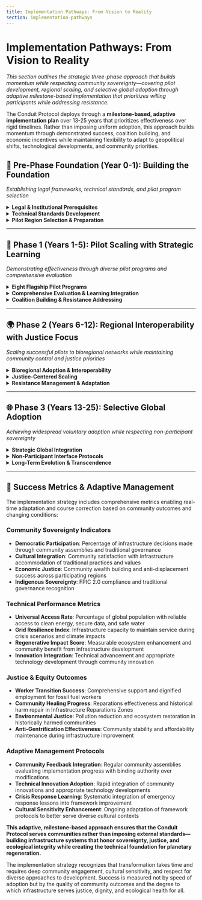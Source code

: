 ```yaml
---
title: Implementation Pathways: From Vision to Reality
section: implementation-pathways
---
```


# Implementation Pathways: From Vision to Reality

*This section outlines the strategic three-phase approach that builds momentum while respecting community sovereignty—covering pilot development, regional scaling, and selective global adoption through adaptive milestone-based implementation that prioritizes willing participants while addressing resistance.*

The Conduit Protocol deploys through a **milestone-based, adaptive implementation plan** over 13-25 years that prioritizes effectiveness over rigid timelines. Rather than imposing uniform adoption, this approach builds momentum through demonstrated success, coalition building, and economic incentives while maintaining flexibility to adapt to geopolitical shifts, technological developments, and community priorities.

## **🌱 Pre-Phase Foundation (Year 0-1): Building the Foundation**
*Establishing legal frameworks, technical standards, and pilot program selection*

<details>
<summary><strong>Legal & Institutional Prerequisites</strong></summary>

Implementation begins only after essential legal and institutional foundations are established, ensuring the framework operates within legitimate authority structures rather than imposing external standards.

**Treaty Ratification Requirements:**
- **Minimum 30 countries** representing **40% of global GDP** must ratify **Treaty for Our Only Home** provisions enabling transnational infrastructure coordination
- **Regional Cooperation Hubs**: At least 4 existing cooperation frameworks (EU energy union, ASEAN connectivity, African Union infrastructure initiatives) must adopt compatible standards
- **Indigenous Sovereignty Recognition**: Formal recognition of **FPIC 2.0** protocols and Indigenous territorial authority in participating jurisdictions
- **Community Governance Standards**: Legal frameworks enabling community ownership and democratic control of essential infrastructure

**Institutional Establishment:**
- **Bioregional Grid Authorities (`institution_bga`)**: Minimum governance standards requiring 40% community representation with technical capacity training
- **Global Infrastructure Council (`council_gic`)**: Multi-stakeholder body with rotating leadership and conflict-of-interest protections
- **Crisis Infrastructure Command (`institution_cic`)**: Emergency coordination protocols with democratic safeguards and automatic sunset clauses
- **Just Transition Service Corps (`institution_jtsc`)**: Worker transition support systems with union-equivalent wages and community control

**Community Consultation & Consent:**
- **Free, Prior, and Informed Consent**: All Indigenous territories provide FPIC 2.0 consent before pilot program selection
- **Community Assemblies**: Democratic consultation processes in proposed pilot regions with binding community authority
- **Cultural Protocol Integration**: Consultation processes adapted to traditional governance and decision-making practices
- **Benefit-Sharing Agreements**: Pre-negotiated agreements ensuring community benefit from infrastructure development

</details>

<details>
<summary><strong>Technical Standards Development</strong></summary>

**Open Grid Protocol v1.0** provides the technical foundation enabling interoperability while preserving community sovereignty and cultural diversity.

**Core Technical Specifications:**
- **Quantum-Resistant Infrastructure**: Security standards certified by **Quantum Governance Lab** with biennial updates
- **Analog Fallback Systems**: Manual override capabilities maintaining 50% service capacity during digital system failures
- **Cultural Interoperability**: Multilingual interfaces, non-Western grid designs, and community technology sovereignty protocols
- **Community Control Standards**: Technical requirements enabling local communities to opt out of intrusive technologies through democratic processes

**Cultural Integration Development:**
- **Sacred Infrastructure Design Guidelines**: Templates for incorporating community cultural elements into technical infrastructure
- **Language Justice Protocols**: Emergency systems and user interfaces in local languages with minority language preservation support
- **Traditional Technology Integration**: Standards for combining Indigenous knowledge with modern renewable technologies
- **Community Data Sovereignty**: Protocols protecting community information and ensuring local control over data collection and use

**Safety & Resilience Standards:**
- **Crisis Response Protocols**: Technical standards for emergency coordination and mutual aid system interoperability
- **Sabotage Detection Systems**: Community-based monitoring and technical systems for protecting infrastructure from deliberate attacks
- **Environmental Integration**: Technical requirements for ecosystem service incorporation and biodiversity enhancement
- **Worker Safety Excellence**: Zero-tolerance safety standards with community oversight and worker voice in safety protocol development

</details>

<details>
<summary><strong>Pilot Region Selection & Preparation</strong></summary>

**Eight flagship pilot programs** test framework effectiveness across diverse contexts while building demonstration models for broader adoption.

**Pilot Selection Criteria:**
- **Community Enthusiasm**: Strong community support and democratic mandate for participation
- **Technical Feasibility**: Existing infrastructure and technical capacity enabling successful implementation
- **Cultural Diversity**: Representation across Indigenous, urban, rural, and diverse cultural contexts
- **Geographic Distribution**: Global representation testing framework adaptation across different regions and political systems

**Pilot Program Categories:**

| **Pilot Type** | **Primary Focus** | **Testing Priorities** | **Success Metrics** |
|----------------|-------------------|------------------------|---------------------|
| **Cooperative Development** | EU energy union, ASEAN connectivity | Interoperability, democratic governance | 75% community approval, 90% service reliability |
| **Challenge Context** | Geopolitically complex regions | Conflict resolution, sovereignty protocols | Successful dispute mediation, cultural integration |
| **Indigenous Leadership** | Traditional territories | Cultural sovereignty, traditional knowledge | 80% cultural integration score, FPIC compliance |
| **Urban Transformation** | Post-industrial cities | Just transition, anti-gentrification | Worker transition success, community wealth building |
| **Disaster Resilience** | Climate-vulnerable regions | Crisis protocols, adaptation planning | Crisis response effectiveness, community preparedness |
| **Rural Innovation** | Agricultural communities | Food-energy integration, traditional technology | Ecosystem health improvement, economic viability |

**Pre-Implementation Preparation:**
- **Community Capacity Building**: Technical training, democratic governance preparation, and cultural protocol development
- **Infrastructure Assessment**: Evaluation of existing systems and modification requirements for framework compatibility
- **Economic Modeling**: Cost-benefit analysis and funding mechanism development with community input
- **Risk Assessment**: Comprehensive evaluation of implementation challenges and mitigation strategies

</details>

---

## **🚀 Phase 1 (Years 1-5): Pilot Scaling with Strategic Learning**
*Demonstrating effectiveness through diverse pilot programs and comprehensive evaluation*

<details>
<summary><strong>Eight Flagship Pilot Programs</strong></summary>

**Phase 1 Milestone**: 8 pilot programs operational across diverse contexts, achieving community approval and technical performance targets while testing cultural integration and justice protocols.

**Sahel Solar/Battery Network** *(Cross-Border Renewable Coordination)*
- **Community Leadership**: Co-designed with Indigenous pastoralists and traditional governance councils
- **Technical Innovation**: Off-grid solar microgrids with battery storage and Grid Brotherhood Agreement connectivity
- **Cultural Integration**: Traditional weather prediction integrated with renewable energy planning
- **Success Metrics**: 80% community ownership, 90% energy access, 75% reduction in energy costs

**Pacific Island Water Commons** *(Climate Adaptation Infrastructure)*
- **Community Control**: Island communities governing decentralized water purification and distribution networks
- **Appropriate Technology**: Open-source hardware with community maintenance and repair capacity
- **Resilience Testing**: Infrastructure performance during cyclones, sea-level rise, and saltwater intrusion
- **Success Metrics**: 95% water access, 50% reduction in water-borne illness, 85% community satisfaction

**Andean Data Conduit** *(Digital Sovereignty & Connectivity)*
- **Indigenous Governance**: High-speed data network connecting rural Andean communities under traditional authority
- **Cultural Technology**: Multilingual interfaces and Indigenous AI governance protocols
- **Knowledge Sovereignty**: Community control over data collection, storage, and sharing
- **Success Metrics**: 90% internet access, 70% digital literacy, 80% cultural protocol compliance

**Just Transition Grid Academy** *(Worker Retraining & Community Development)*
- **Worker Leadership**: Training program in fossil fuel-dependent region led by former extraction workers
- **Community Integration**: Grid Academy serving as community innovation center and gathering space
- **Economic Justice**: Union-equivalent wages funded by **Extractive Industry Transition Tax**
- **Success Metrics**: 80% worker transition success, 75% community economic indicators improvement

</details>

<details>
<summary><strong>Comprehensive Evaluation & Learning Integration</strong></summary>

**All pilots undergo systematic evaluation** measuring technical success, community satisfaction, cultural integration, ecological impact, and justice outcomes through community-controlled assessment processes.

**Evaluation Framework:**
- **Infrastructure Legitimacy Index**: Community-designed assessment of perceived fairness, participation, and cultural fit
- **Grid Resilience Testing**: Ability to maintain service during crisis scenarios including cyberattacks, extreme weather, and equipment failures
- **Cultural Integration Score**: Measurement of community-designed cultural element incorporation and traditional knowledge integration
- **Justice Impact Assessment**: Analysis of effects on community wealth, displacement risks, and historical harm repair

**Learning Integration Process:**
- **Community Knowledge Documentation**: Pilot experiences documented in local languages with community control over knowledge sharing
- **Technical Innovation Sharing**: Successful technical adaptations shared across pilot network with open-source development
- **Governance Model Refinement**: Democratic governance innovations tested and adapted across different cultural contexts
- **Conflict Resolution Pattern Analysis**: Documentation of sovereignty conflicts and dispute resolution outcomes for framework improvement

**Real-Time Adaptation:**
- **Rapid Response Protocol**: Technical and governance modifications based on pilot feedback with community approval authority
- **Cultural Sensitivity Adjustment**: Framework adaptation to better serve diverse cultural contexts and traditional practices
- **Economic Justice Refinement**: Modification of wealth-building and anti-gentrification mechanisms based on community outcomes
- **Crisis Response Improvement**: Enhancement of emergency protocols based on actual crisis experience and community input

</details>

<details>
<summary><strong>Coalition Building & Resistance Addressing</strong></summary>

> **Strategic Engagement**: Phase 1 builds coalitions of willing participants while developing strategies for addressing resistance from fossil fuel corporations and authoritarian governments.

**Coalition Development Strategy:**
- **Municipal Networks**: C40 Cities and other municipal networks adopting framework standards for local infrastructure
- **Civil Society Alliances**: Partnership with environmental justice, Indigenous rights, and labor organizations for grassroots support
- **Cooperative Sector Engagement**: Worker and community cooperatives implementing framework principles in local infrastructure projects
- **Academic and Technical Support**: Research institutions providing technical support and evaluation for pilot programs

**Economic Incentive Deployment:**
- **Global Commons Fund Access**: Preferential funding for communities and countries implementing framework standards
- **Regenerative Infrastructure Credits**: Economic incentives for communities developing framework-compliant renewable energy systems
- **Trade Agreement Integration**: Framework standards incorporated into trade agreements with willing partners
- **Investment Flow Direction**: International development funding prioritizing framework-compliant infrastructure projects

**Resistance Response Strategy:**
- **Utility Monopoly Circumvention**: Support for community energy cooperatives and municipal utilities bypassing corporate resistance
- **Corporate Pathway Development**: **Regenerative Enterprise Framework** encouraging multinational corporation adoption in resistant regions
- **Soft Power Demonstration**: Economic and resilience benefits in pilot regions creating public demand for adoption
- **Legal Pressure Application**: **International Commons Court** compelling compliance for transnational infrastructure affecting participating nations

</details>

---

## **🌍 Phase 2 (Years 6-12): Regional Interoperability with Justice Focus**
*Scaling successful pilots to bioregional networks while maintaining community control and justice priorities*

<details>
<summary><strong>Bioregional Adoption & Interoperability</strong></summary>

**Phase 2 Milestone**: 50% of Bioregional Autonomous Zones adopt **Open Grid Protocol** with seamless energy and data sharing across at least 3 bioregional boundaries.

**Regional Network Development:**
- **Bioregional Grid Integration**: Energy sharing networks following ecosystem boundaries rather than political borders
- **Cultural Interoperability**: Technical standards accommodating diverse governance traditions and decision-making processes
- **Democratic Coordination**: Inter-bioregional coordination through community assemblies and traditional governance councils
- **Conflict Resolution Protocols**: Tested mechanisms for resolving resource sharing disputes through community mediation

**Technical Infrastructure Scaling:**
- **Grid Modernization**: 50% of participating regions implementing **Analog Fallback Protocols** with regular testing
- **Quantum Security Implementation**: All new infrastructure meeting **Quantum Governance Lab** standards with biennial updates
- **Community Technology Sovereignty**: Local communities controlling technology deployment decisions with opt-out rights
- **Innovation Network Development**: Grid Academies networked for technology sharing and collaborative innovation

**Economic Justice Integration:**
- **25% Community Ownership**: Pathway to community ownership of new infrastructure implemented in pilot regions
- **Regenerative Infrastructure Credits**: Cross-bioregional RIC exchange enabling community investment in renewable energy
- **Local Value Retention**: 75% of infrastructure investment economic benefits flowing to local communities
- **Historical Harm Repair**: **Historical Harm Assessments** completed in 50% of regions before major infrastructure investments

</details>

<details>
<summary><strong>Justice-Centered Scaling</strong></summary>

**Justice priorities guide scaling decisions**, ensuring that rapid expansion doesn't compromise community sovereignty, worker dignity, or ecological integrity.

**Worker Justice Expansion:**
- **80% Just Transition Completeness**: Fossil fuel workers in participating regions successfully retrained and employed with union-equivalent wages
- **Cooperative Employment Growth**: Worker cooperatives managing 40% of new infrastructure construction and maintenance
- **Community Innovation Centers**: Grid Academies established in affected communities serving as innovation hubs and democratic gathering spaces
- **Mental Health Support Integration**: Trauma-informed care for communities experiencing economic transition

**Community Wealth Building:**
- **Anti-Gentrification Success**: Infrastructure improvements in urban areas achieving affordability targets without displacing existing residents
- **Cooperative Enterprise Development**: 60% increase in community-controlled businesses in regions with framework infrastructure
- **Local Supply Chain Strengthening**: Regional production of renewable energy components with community ownership
- **Community Benefit Tracking**: Measurable improvement in community economic indicators and household economic security

**Environmental Justice Achievement:**
- **Pollution Reduction**: 50% reduction in air and water pollution in Infrastructure Reparations Zones
- **Ecosystem Restoration**: Measurable biodiversity improvement and ecosystem health enhancement in 70% of participating regions
- **Climate Resilience Building**: Infrastructure withstanding climate impacts while reducing rather than increasing vulnerability
- **Sacred Site Protection**: 100% compliance with Indigenous sovereignty protocols and sacred site protection requirements

</details>

<details>
<summary><strong>Resistance Management & Adaptation</strong></summary>

> **Adaptive Strategy**: Phase 2 develops sophisticated approaches for managing resistance while maintaining framework integrity and community sovereignty.

**Corporate Resistance Response:**
- **Economic Pressure Application**: Non-compliant corporations facing competitive disadvantages through carbon pricing and trade agreements
- **Alternative Infrastructure Development**: Community and municipal utilities bypassing corporate resistance through cooperative development
- **Regulatory Enforcement**: **International Commons Court** enforcement of transnational infrastructure standards affecting participating nations
- **Investment Flow Redirection**: International development funding and private investment flowing preferentially to framework-compliant projects

**Geopolitical Flexibility Protocols:**
- **Bilateral Cooperation**: Framework implementation through bilateral agreements during multilateral cooperation breakdown
- **Economic Zone Development**: Special economic zones implementing framework standards within non-participating countries
- **Municipal Network Coordination**: City-to-city cooperation bypassing national government resistance
- **Trade Corridor Integration**: Framework standards implemented along international trade routes and economic corridors

**Technology Transfer & Support:**
- **South-South Cooperation**: Technology and knowledge sharing between Global South participants with capacity building support
- **Technical Assistance Programs**: Engineering and governance support for regions lacking technical capacity
- **Open Source Development**: Collaborative development of appropriate technologies for diverse cultural and economic contexts
- **Innovation Hub Networks**: Research and development partnerships between Grid Academies and technical institutions

</details>

---

## **🌐 Phase 3 (Years 13-25): Selective Global Adoption**
*Achieving widespread voluntary adoption while respecting non-participant sovereignty*

<details>
<summary><strong>Strategic Global Integration</strong></summary>

**Phase 3 Milestone**: 60% of nations voluntarily adopt **Open Grid Protocol** standards, achieving 75% universal access and 40% community governance of infrastructure.

**Voluntary Adoption Strategy:**
- **Demonstration Effect**: Economic and resilience benefits in participating regions creating public demand for adoption
- **Economic Integration**: Framework infrastructure becoming economically advantageous through carbon pricing and trade benefits
- **Technical Standardization**: Framework protocols becoming de facto international standards through widespread adoption
- **Capacity Building Support**: Technical and financial assistance for countries choosing to implement framework standards

**Universal Access Achievement:**
- **75% Global Coverage**: Clean energy, secure data, and safe water access through framework-compliant infrastructure
- **Community-Controlled Systems**: 40% of global infrastructure under community governance through cooperatives and democratic institutions
- **Cultural Integration**: Infrastructure design honoring local values and traditions across 80% of participating communities
- **Worker Transition Completion**: Comprehensive just transition support for fossil fuel workers in all participating regions

**Technological Integration:**
- **Circular Economy Standards**: Full integration of **Circular Economy Index** requirements in all framework infrastructure
- **Climate Resilience**: Infrastructure systems operating within planetary boundaries while enhancing ecosystem health
- **Innovation Networks**: Global sharing of appropriate technologies and governance innovations through Grid Academy networks
- **Community Technology Sovereignty**: Universal recognition of community rights to control technology deployment

</details>

<details>
<summary><strong>Non-Participant Interface Protocols</strong></summary>

**Sovereignty Respect Mechanisms** enable cooperation with non-participating nations while maintaining framework integrity and community protection.

**Interface Standards:**
- **Humanitarian Exemptions**: **Meta-Governance Crisis Command** authorization for essential infrastructure in sanctioned regions
- **Technical Interoperability**: Limited technical cooperation enabling basic service provision without full framework adoption
- **Economic Cooperation**: Trade relationships maintained while protecting framework communities from harmful economic practices
- **Cultural Exchange**: Knowledge sharing and cultural cooperation independent of infrastructure participation

**Protection Mechanisms:**
- **Community Boundary Enforcement**: Framework communities protected from harmful economic or environmental practices by non-participants
- **Legal Jurisdiction**: **International Commons Court** authority over transnational infrastructure affecting participating communities
- **Emergency Coordination**: Crisis response protocols enabling humanitarian cooperation during emergencies
- **Refugee and Migration Support**: Framework infrastructure supporting climate migrants and refugees from non-participating regions

**Diplomatic Engagement:**
- **Technical Cooperation**: Limited technical assistance and knowledge sharing with non-participating governments
- **Municipal Partnerships**: City-to-city cooperation bypassing national non-participation when beneficial to framework communities
- **Economic Incentives**: Continued offers of economic benefits for framework adoption without coercive pressure
- **Cultural Diplomacy**: People-to-people exchanges and cultural cooperation building understanding and reducing conflict

</details>

<details>
<summary><strong>Long-Term Evolution & Transcendence</strong></summary>

> **Framework Evolution**: The Conduit Protocol is designed to evolve toward natural coordination and eventual dissolution as communities develop autonomous coordination capacity.

**Success Indicators for Natural Coordination:**
- **Community Self-Governance**: Local communities managing infrastructure without external coordination requirements
- **Voluntary Cooperation**: Inter-community cooperation emerging naturally without formal protocols
- **Technological Integration**: Infrastructure systems operating seamlessly with minimal formal governance oversight
- **Cultural Integration**: Infrastructure serving community values and traditions without special accommodation requirements

**Planned Obsolescence Mechanisms:**
- **Sunset Review Protocols**: Regular assessment of framework necessity with community authority to modify or discontinue coordination
- **Capacity Transfer**: Gradual transfer of coordination functions to community and bioregional institutions
- **Knowledge Preservation**: Documentation of framework innovations for future use while reducing formal coordination requirements
- **Celebration and Gratitude**: Honoring framework service as it completes its purpose and communities achieve infrastructure sovereignty

**Legacy Infrastructure:**
- **Community Ownership Transition**: Framework infrastructure transferred to permanent community ownership and control
- **Open Source Legacy**: All technical innovations and governance protocols released as open source for future community use
- **Cultural Integration**: Infrastructure design and management fully integrated into community traditions and governance practices
- **Ecological Integration**: Infrastructure systems functioning as regenerative elements of ecosystem health rather than separate technological systems

</details>

---

## **🎯 Success Metrics & Adaptive Management**

The implementation strategy includes comprehensive metrics enabling real-time adaptation and course correction based on community outcomes and changing conditions:

### **Community Sovereignty Indicators**
- **Democratic Participation**: Percentage of infrastructure decisions made through community assemblies and traditional governance
- **Cultural Integration**: Community satisfaction with infrastructure accommodation of traditional practices and values
- **Economic Justice**: Community wealth building and anti-displacement success across participating regions
- **Indigenous Sovereignty**: FPIC 2.0 compliance and traditional governance recognition

### **Technical Performance Metrics**
- **Universal Access Rate**: Percentage of global population with reliable access to clean energy, secure data, and safe water
- **Grid Resilience Index**: Infrastructure capacity to maintain service during crisis scenarios and climate impacts
- **Regenerative Impact Score**: Measurable ecosystem enhancement and community benefit from infrastructure development
- **Innovation Integration**: Technical advancement and appropriate technology development through community innovation

### **Justice & Equity Outcomes**
- **Worker Transition Success**: Comprehensive support and dignified employment for fossil fuel workers
- **Community Healing Progress**: Reparations effectiveness and historical harm repair in Infrastructure Reparations Zones
- **Environmental Justice**: Pollution reduction and ecosystem restoration in historically harmed communities
- **Anti-Gentrification Effectiveness**: Community stability and affordability maintenance during infrastructure improvement

### **Adaptive Management Protocols**
- **Community Feedback Integration**: Regular community assemblies evaluating implementation progress with binding authority over modifications
- **Technical Innovation Adoption**: Rapid integration of community innovations and appropriate technology developments
- **Crisis Response Learning**: Systematic integration of emergency response lessons into framework improvement
- **Cultural Sensitivity Enhancement**: Ongoing adaptation of framework protocols to better serve diverse cultural contexts

**This adaptive, milestone-based approach ensures that the Conduit Protocol serves communities rather than imposing external standards—building infrastructure systems that honor sovereignty, justice, and ecological integrity while creating the technical foundation for planetary regeneration.**

The implementation strategy recognizes that transformation takes time and requires deep community engagement, cultural sensitivity, and respect for diverse approaches to development. Success is measured not by speed of adoption but by the quality of community outcomes and the degree to which infrastructure serves justice, dignity, and ecological health for all.
